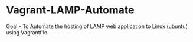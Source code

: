 # Vagrant-LAMP-Automate
Goal - To Automate the hosting of LAMP web application to Linux (ubuntu) using Vagrantfile.
